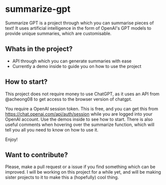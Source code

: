 # summarize-gpt

Summarize GPT is a project through which you can summarise pieces of text!
It uses artificial intelligence in the form of OpenAI's GPT models to provide unique summaries, which are customisable.

## Whats in the project? 

- API through which you can generate summaries with ease
- Currently a demo inside to guide you on how to use the project

## How to start?

This project does not require money to use ChatGPT, as it uses an API from @acheong08 to get access to the browser
version of chatgpt.

You require a OpenAI session token. This is free, and you can get this from https://chat.openai.com/api/auth/session 
while you are logged into your OpenAI account.
Use the demos inside to see how to start. There is also useful comments when hovering over the summarize function, which will
tell you all you need to know on how to use it.

Enjoy! 


## Want to contribute?

Please, make a pull request or a issue if you find something which can be improved. I will be working on this project for a while yet, and will be making
sister projects to it to make this a (hopefully) cool thing.



